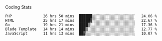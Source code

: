Coding Stats
<!--START_SECTION:waka-->

```text
PHP              26 hrs 50 mins  ██████░░░░░░░░░░░░░░░░░░░   24.06 %
HTML             25 hrs 17 mins  █████▓░░░░░░░░░░░░░░░░░░░   22.67 %
Go               19 hrs 21 mins  ████▒░░░░░░░░░░░░░░░░░░░░   17.36 %
Blade Template   14 hrs 14 mins  ███▒░░░░░░░░░░░░░░░░░░░░░   12.77 %
JavaScript       11 hrs 13 mins  ██▓░░░░░░░░░░░░░░░░░░░░░░   10.07 %
```

<!--END_SECTION:waka-->
